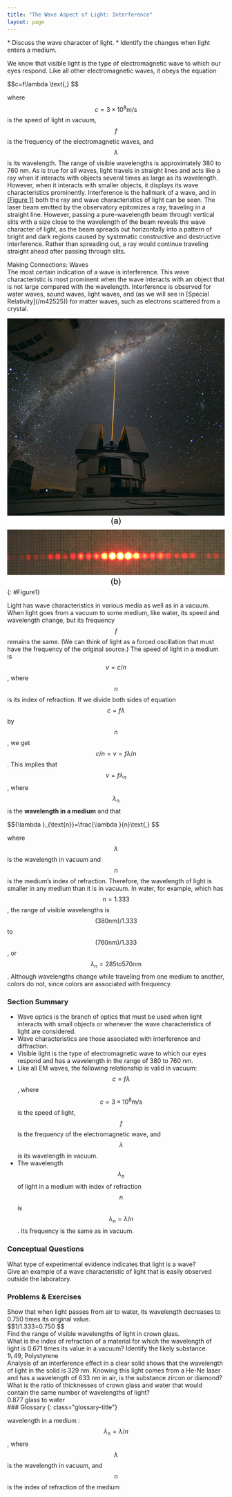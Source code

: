 ```yaml
---
title: "The Wave Aspect of Light: Interference"
layout: page
---
```


<div class="abstract" markdown="1">
* Discuss the wave character of light.
* Identify the changes when light enters a medium.
</div>

We know that visible light is the type of electromagnetic wave to which our eyes
respond. Like all other electromagnetic waves, it obeys the equation

<div class="equation" >
 $$c=f\lambda \text{,} $$
</div>

where $$c=3 \times 10^{8} \text{m/s} $$ is the speed of light in vacuum, $$f $$
is the frequency of the electromagnetic waves, and $$\lambda $$ is its
wavelength. The range of visible wavelengths is approximately 380 to 760 nm. As
is true for all waves, light travels in straight lines and acts like a ray when
it interacts with objects several times as large as its wavelength. However,
when it interacts with smaller objects, it displays its wave characteristics
prominently. Interference is the hallmark of a wave, and
in [[Figure 1]](#Figure1) both the ray and wave characteristics of light can be
seen. The laser beam emitted by the observatory epitomizes a ray, traveling in a
straight line. However, passing a pure-wavelength beam through vertical slits
with a size close to the wavelength of the beam reveals the wave character of
light, as the beam spreads out horizontally into a pattern of bright and dark
regions caused by systematic constructive and destructive interference. Rather
than spreading out, a ray would continue traveling straight ahead after passing
through slits.

<div class="note" data-has-label="true" data-label="" markdown="1">
<div class="title">
Making Connections: Waves
</div>
The most certain indication of a wave is interference. This wave characteristic is most prominent when the wave interacts with an object that is not large compared with the wavelength. Interference is observed for water waves, sound waves, light waves, and (as we will see in [Special Relativity](/m42525)) for matter waves, such as electrons scattered from a crystal.

</div>

![Part a of the figure shows a thin bright orange laser beam emitted from an observatory traveling in a straight line up into a starry sky. Part b of the figure shows a horizontal pattern of orange red spots produced when a laser beam has passed through a grid of slits. The central spot is the brightest and the spots get dimmer as you move away from the center..](../resources/Figure_28_01_01a.jpg "(a) The laser beam emitted by an observatory acts like a ray, traveling in a straight line. This laser beam is from the Paranal Observatory of the European Southern Observatory. (credit: Yuri Beletsky, European Southern Observatory) (b) A laser beam passing through a grid of vertical slits produces an interference pattern&#x2014;characteristic of a wave. (credit: Shim'on and Slava Rybka, Wikimedia Commons)")
{: #Figure1}

Light has wave characteristics in various media as well as in a vacuum. When
light goes from a vacuum to some medium, like water, its speed and wavelength
change, but its frequency $$f $$ remains the same. (We can think of light as a
forced oscillation that must have the frequency of the original source.) The
speed of light in a medium is $$v=c/n $$ , where $$n $$ is its index of
refraction. If we divide both sides of equation $$c=f\lambda $$ by $$n $$ , we
get $$c/n=v=f\lambda /n $$ . This implies that $$v=f{\lambda }_{\text{n}} $$ ,
where $${\lambda }_{\text{n}} $$ is the **wavelength in a medium** and that

<div class="equation" >
 $${\lambda }_{\text{n}}=\frac{\lambda }{n}\text{,} $$
</div>

where $$\lambda $$ is the wavelength in vacuum and $$n $$ is the medium’s index
of refraction. Therefore, the wavelength of light is smaller in any medium than
it is in vacuum. In water, for example, which has $$n=1.333 $$ , the range of
visible wavelengths is $$\left(380 \text{nm}\right)/1.333 $$ to $$\left(760
\text{nm}\right)/1.333 $$ , or $${\lambda }_{\text{n}}=285 \text{to} 570
\text{nm} $$ . Although wavelengths change while traveling from one medium to
another, colors do not, since colors are associated with frequency.

### Section Summary

* Wave optics is the branch of optics that must be used when light interacts
  with small objects or whenever the wave characteristics of light are
  considered.
* Wave characteristics are those associated with interference and diffraction.
* Visible light is the type of electromagnetic wave to which our eyes respond
  and has a wavelength in the range of 380 to 760 nm.
* Like all EM waves, the following relationship is valid in vacuum:
  $$c=f\lambda $$ , where $$c=3 \times 10^{8} \text{m/s} $$ is the speed of
  light, $$f $$ is the frequency of the electromagnetic wave, and $$\lambda $$
  is its wavelength in vacuum.
* The wavelength $${\lambda }_{\text{n}} $$ of light in a medium with index of
  refraction $$n $$ is $${\lambda }_{\text{n}}=\lambda /n $$ . Its frequency is
  the same as in vacuum.

### Conceptual Questions

<div class="exercise" data-element-type="conceptual-questions">
<div class="problem" markdown="1">
What type of experimental evidence indicates that light is a wave?

</div>
</div>

<div class="exercise" data-element-type="conceptual-questions">
<div class="problem" markdown="1">
Give an example of a wave characteristic of light that is easily observed outside the laboratory.

</div>
</div>

### Problems &amp; Exercises

<div class="exercise" data-element-type="problems-exercises">
<div class="problem" markdown="1">
Show that when light passes from air to water, its wavelength decreases to 0.750 times its original value.

</div>
<div class="solution" markdown="1">
 $$1/1.333=0.750 $$
</div>
</div>

<div class="exercise" data-element-type="problems-exercises">
<div class="problem" markdown="1">
Find the range of visible wavelengths of light in crown glass.

</div>
</div>

<div class="exercise" data-element-type="problems-exercises">
<div class="problem" markdown="1">
What is the index of refraction of a material for which the wavelength of light is 0.671 times its value in a vacuum? Identify the likely substance.

</div>
<div class="solution" markdown="1">
1\.49, Polystyrene

</div>
</div>

<div class="exercise" data-element-type="problems-exercises">
<div class="problem" markdown="1">
Analysis of an interference effect in a clear solid shows that the wavelength of light in the solid is 329 nm. Knowing this light comes from a He-Ne laser and has a wavelength of 633 nm in air, is the substance zircon or diamond?

</div>
</div>

<div class="exercise" data-element-type="problems-exercises">
<div class="problem" markdown="1">
What is the ratio of thicknesses of crown glass and water that would contain the same number of wavelengths of light?

</div>
<div class="solution" markdown="1">
0.877 glass to water

</div>
</div>

<div class="glossary" markdown="1">
### Glossary
{: class="glossary-title"}

wavelength in a medium
:  $${\lambda }_{\text{n}}=\lambda /n $$ , where $$\lambda $$ is the wavelength
in vacuum, and $$n $$ is the index of refraction of the medium

</div>
